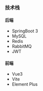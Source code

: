### 技术栈

#### 后端

- SpringBoot 3 
- MySQL
- Redis 
- RabbitMQ 
- JWT

#### 前端

- Vue3
- Vite
- Element Plus

